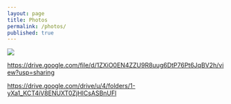```yaml
---
layout: page
title: Photos
permalink: /photos/
published: true
---
```


![]({{site.baseurl}}/https://drive.google.com/uc?export=view&id=1-yXa1_KCT4iV8ENUXT0ZjHICsASBnUFl)

https://drive.google.com/file/d/1ZXiO0EN4ZZU9R8uug6DtP76Pt6JqBV2h/view?usp=sharing

https://drive.google.com/drive/u/4/folders/1-yXa1_KCT4iV8ENUXT0ZjHICsASBnUFl
